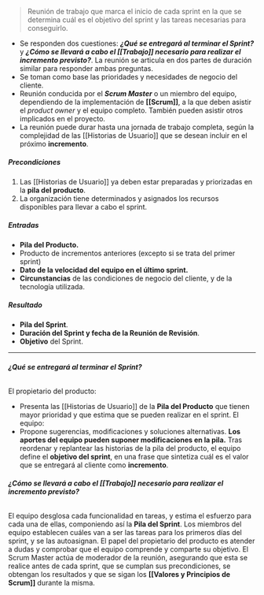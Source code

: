 > Reunión de trabajo que marca el inicio de cada sprint en la que se determina cuál es el objetivo del sprint y las tareas necesarias para conseguirlo.

- Se responden dos cuestiones: ***¿Qué se entregará al terminar el Sprint?*** y ***¿Cómo se llevará a cabo el [[Trabajo]] necesario para realizar el incremento previsto?***. La reunión se articula en dos partes de duración similar para responder ambas preguntas.
- Se toman como base las prioridades y necesidades de negocio del cliente.
- Reunión conducida por el ***Scrum Master*** o un miembro del equipo, dependiendo de la implementación de **[[Scrum]]**, a la que deben asistir el *product owner* y el equipo completo. También pueden asistir otros implicados en el proyecto.
- La reunión puede durar hasta una jornada de trabajo completa, según la complejidad de las [[Historias de Usuario]] que se desean incluir en el próximo **incremento**.
##### **Precondiciones**
1.  Las [[Historias de Usuario]] ya deben estar preparadas y priorizadas en la **pila del producto**.
2. La organización tiene determinados y asignados los recursos disponibles para llevar a cabo el sprint.
##### **Entradas**
- **Pila del Producto.**
- Producto de incrementos anteriores (excepto si se trata del primer sprint)
- **Dato de la velocidad del equipo en el último sprint.**
- **Circunstancias** de las condiciones de negocio del cliente, y de la tecnología utilizada.
##### **Resultado**
- **Pila del Sprint**.
- **Duración del Sprint y fecha de la Reunión de Revisión**.
- **Objetivo** del Sprint. 
****
###### ***¿Qué se entregará al terminar el Sprint?***
El propietario del producto:
- Presenta las [[Historias de Usuario]] de la **Pila del Producto** que tienen mayor prioridad y que estima que se pueden realizar en el sprint.
El equipo:
- Propone sugerencias, modificaciones y soluciones alternativas.
**Los aportes del equipo pueden suponer modificaciones en la pila.**
Tras reordenar y replantear las historias de la pila del producto, el equipo define el **objetivo del sprint**, en una frase que sintetiza cuál es el valor que se entregará al cliente como **incremento**.
###### **¿Cómo se llevará a cabo el [[Trabajo]] necesario para realizar el incremento previsto?**
El equipo desglosa cada funcionalidad en tareas, y estima el esfuerzo para cada una de ellas, componiendo así la **Pila del Sprint**. 
Los miembros del equipo establecen cuáles van a ser las tareas para los primeros días del sprint, y se las autoasignan.
El papel del propietario del producto es atender a dudas y comprobar que el equipo comprende y comparte su objetivo. 
El Scrum Master actúa de moderador de la reunión, asegurando que esta se realice antes de cada sprint, que se cumplan sus precondiciones, se obtengan los resultados y que se sigan los **[[Valores y Principios de Scrum]]** durante la misma. 